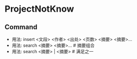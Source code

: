 # ProjectNotKnow
## Command
* 用法: insert <文段> <作者> <出处> <页数> <摘要> <摘要>...
* 用法: search <摘要> <摘要>...  # 摘要组合
* 用法: search <摘要> | <摘要> # 满足之一
